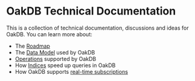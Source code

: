 # OakDB Technical Documentation

This is a collection of technical documentation, discussions and ideas for OakDB.
You can learn more about:

- The [Roadmap](./roadmap.md)
- The [Data Model](./data-model/readme.md) used by OakDB
- [Operations](./operations/readme.md) supported by OakDB
- How [Indices](./discussion/indexing.md) speed up queries in OakDB
- How OakDB supports [real-time subscriptions](./discussion/real-time.md)
